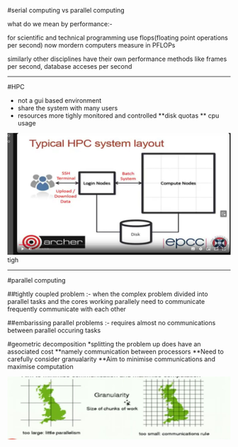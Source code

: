 #serial computing vs parallel computing

what do we mean by performance:- 

for scientific and technical programming use flops(floating point operations per second)
now mordern computers measure in PFLOPs

similarly other disciplines have their own performance methods like frames per second, database acceses per second


---------------------------------------------------------------------------------
#HPC
* not a gui based environment
* share the system with many users
* resources more tighly monitored and controlled
**disk quotas
** cpu usage

![Alt text](pictures/hpc%20system.png)tigh


----------------------------------------------------------------------------------------
#parallel computing

##tightly coupled problem :- when the complex problem divided into parallel tasks and the cores working parallely need to communicate frequently communicate with each other 

##embarissing parallel problems :- requires almost no communications between parallel occuring tasks

#geometric decomposition
*splitting the problem up does have an associated cost
**namely communication between processors
**Need to carefully consider granualarity
**Aim to minimise communications and maximise computation

![Alt](pictures/geometricdecom.png)




